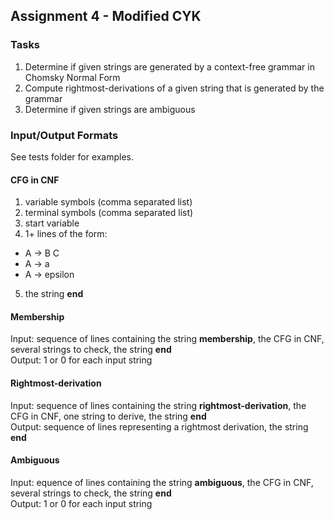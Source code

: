 ## Assignment 4 - Modified CYK

### Tasks
1. Determine if given strings are generated by a context-free grammar in Chomsky Normal Form
2. Compute rightmost-derivations of a given string that is generated by the grammar
3. Determine if given strings are ambiguous

### Input/Output Formats
See tests folder for examples.

#### CFG in CNF
1. variable symbols (comma separated list)
2. terminal symbols (comma separated list)
3. start variable
4. 1+ lines of the form:
  * A -> B C
  * A -> a
  * A -> epsilon
5. the string **end**

#### Membership
Input: sequence of lines containing the string **membership**, the CFG in CNF, several strings to check, the string **end** <br>
Output: 1 or 0 for each input string

#### Rightmost-derivation
Input: sequence of lines containing the string **rightmost-derivation**, the CFG in CNF, one string to derive, the string **end** <br>
Output: sequence of lines representing a rightmost derivation, the string **end**

#### Ambiguous
Input: equence of lines containing the string **ambiguous**, the CFG in CNF,  several strings to check, the string **end** <br>
Output: 1 or 0 for each input string
